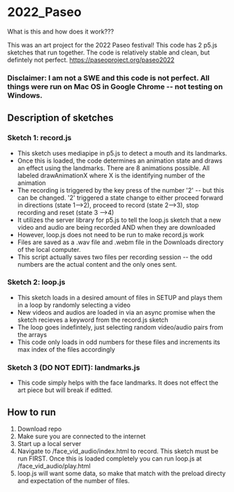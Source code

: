 # 2022_Paseo

What is this and how does it work???

This was an art project for the 2022 Paseo festival! This code has 2 p5.js sketches that run together. The code is relatively stable and clean, but defintely not perfect. https://paseoproject.org/paseo2022 

### Disclaimer: I am not a SWE and this code is not perfect. All things were run on Mac OS in Google Chrome -- not testing on Windows.

## Description of sketches
### Sketch 1: record.js
* This sketch uses mediapipe in p5.js to detect a mouth and its landmarks. 
* Once this is loaded, the code determines an animation state and draws an effect using the landmarks. There are 8 animations possible. All labeled drawAnimationX where X is the identifying number of the animation
* The recording is triggered by the key press of the number '2' -- but this can be changed. '2' triggered a state change to either proceed forward in directions (state 1-->2), proceed to record (state 2-->3), stop recording and reset (state 3 -->4)
* It utilizes the server library for p5.js to tell the loop.js sketch that a new video and audio are being recorded AND when they are downloaded
* However, loop.js does not need to be run to make record.js work 
* Files are saved as a .wav file and .webm file in the Downloads directory of the local computer. 
* This script actually saves two files per recording session -- the odd numbers are the actual content and the only ones sent.

### Sketch 2: loop.js 
* This sketch loads in a desired amount of files in SETUP and plays them in a loop by randomly selecting a video 
* New videos and audios are loaded in via an async promise when the sketch recieves a keyword from the record.js sketch 
* The loop goes indefintely, just selecting random video/audio pairs from the arrays
* This code only loads in odd numbers for these files and increments its max index of the files accordingly

### Sketch 3 (DO NOT EDIT): landmarks.js 
* This code simply helps with the face landmarks. It does not effect the art piece but will break if editted. 

## How to run
1. Download repo 
2. Make sure you are connected to the internet 
3. Start up a local server
4. Navigate to /face_vid_audio/index.html to record. This sketch must be run FIRST. Once this is loaded completely you can run loop.js at /face_vid_audio/play.html
5. loop.js will want some data, so make that match with the preload directy and expectation of the number of files. 
